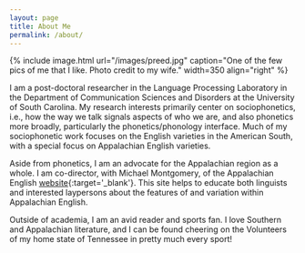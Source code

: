 ```yaml
---
layout: page
title: About Me
permalink: /about/
---
```


{% include image.html url="/images/preed.jpg" caption="One of the few pics of me that I like. Photo credit to my wife." width=350 align="right" %}

I am a post-doctoral researcher in the Language Processing Laboratory in the Department
of Communication Sciences and Disorders at the University of South Carolina. My research
interests primarily center on sociophonetics, i.e., how the way we talk signals aspects of
who we are, and also phonetics more broadly, particularly the phonetics/phonology interface. 
Much of my sociophonetic work focuses on the English varieties in the 
American South, with a special focus on Appalachian English varieties. 

Aside from phonetics, I am an advocate for the Appalachian region as a whole. I am 
co-director, with Michael Montgomery, of the Appalachian English [website](http://artsandsciences.sc.edu/engl/dictionary/){:target='_blank'}. 
This site helps to educate both linguists and interested laypersons about the features of 
and variation within Appalachian English.

Outside of academia, I am an avid reader and sports fan. I love Southern and Appalachian
literature, and I can be found cheering on the Volunteers of my home state of Tennessee
in pretty much every sport!